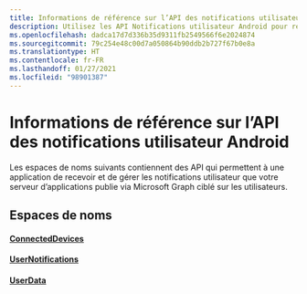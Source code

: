 ```yaml
---
title: Informations de référence sur l’API des notifications utilisateur Android
description: Utilisez les API Notifications utilisateur Android pour recevoir et gérer les notifications utilisateur publiées par votre serveur d’application via Microsoft Graph Notifications.
ms.openlocfilehash: dadca17d7d336b35d9311fb2549566f6e2024874
ms.sourcegitcommit: 79c254e48c00d7a050864b90ddb2b727f67b0e8a
ms.translationtype: HT
ms.contentlocale: fr-FR
ms.lasthandoff: 01/27/2021
ms.locfileid: "98901387"
---
```

# <a name="android-user-notifications-api-reference"></a>Informations de référence sur l’API des notifications utilisateur Android

Les espaces de noms suivants contiennent des API qui permettent à une application de recevoir et de gérer les notifications utilisateur que votre serveur d’applications publie via Microsoft Graph ciblé sur les utilisateurs. 

## <a name="namespaces"></a>Espaces de noms

#### <a name="connecteddevices"></a>[ConnectedDevices](/java/api/com.microsoft.connecteddevices)
#### <a name="usernotifications"></a>[UserNotifications]( https://docs.microsoft.com/java/api/com.microsoft.connecteddevices.usernotifications)
#### <a name="userdata"></a>[UserData](/java/api/com.microsoft.connecteddevices.userdata)